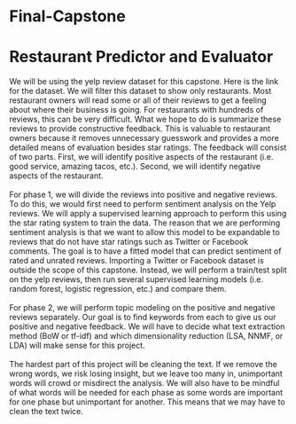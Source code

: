 # Final-Capstone
# Restaurant Predictor and Evaluator

We will be using the yelp review dataset for this capstone. Here is the link for the dataset. We will filter this dataset to show only restaurants. Most restaurant owners will read some or all of their reviews to get a feeling about where their business is going. For restaurants with hundreds of reviews, this can be very difficult. What we hope to do is summarize these reviews to provide constructive feedback. This is valuable to restaurant owners because it removes unnecessary guesswork and provides a more detailed means of evaluation besides star ratings. The feedback will consist of two parts. First, we will identify positive aspects of the restaurant (i.e. good service, amazing tacos, etc.). Second, we will identify negative aspects of the restaurant. <br/><br/>
For phase 1, we will divide the reviews into positive and negative reviews. To do this, we would first need to perform sentiment analysis on the Yelp reviews. We will apply a supervised learning approach to perform this using the star rating system to train the data. The reason that we are performing sentiment analysis is that we want to allow this model to be expandable to reviews that do not have star ratings such as Twitter or Facebook comments. The goal is to have a fitted model that can predict sentiment of rated and unrated reviews. Importing a Twitter or Facebook dataset is outside the scope of this capstone. Instead, we will perform a train/test split on the yelp reviews, then run several supervised learning models (i.e. random forest, logistic regression, etc.) and compare them.<br/><br/>
For phase 2, we will perform topic modeling on the positive and negative reviews separately. Our goal is to find keywords from each to give us our positive and negative feedback. We will have to decide what text extraction method (BoW or tf-idf) and which dimensionality reduction (LSA, NNMF, or LDA) will make sense for this project. <br/><br/>
The hardest part of this project will be cleaning the text. If we remove the wrong words, we risk losing insight, but we leave too many in, unimportant words will crowd or misdirect the analysis. We will also have to be mindful of what words will be needed for each phase as some words are important for one phase but unimportant for another. This means that we may have to clean the text twice.
